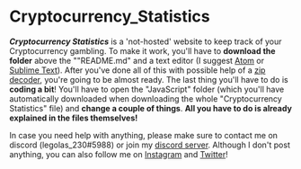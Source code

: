 # Cryptocurrency_Statistics

**_Cryptocurrency Statistics_** is a 'not-hosted' website to keep track of your Cryptocurrency gambling. To make it work, you'll have to **download the folder** above the ""README.md" and a text editor (I suggest [Atom](https://atom.io/) or [Sublime Text](https://www.sublimetext.com/)). After you've done all of this with possible help of a [zip decoder](https://www.winzip.com/en/learn/features/convert-to-pdf/?x-target=ppc&promo=ppc&gclid=CjwKCAjw9qiTBhBbEiwAp-GE0VSSoSjXVivzjtOYHelIMwzbOAw7GP0Gqv5ofccLQ8x6LQM6-3e7HhoCaH4QAvD_BwE), you're going to be almost ready. 
The last thing you'll have to do is **coding a bit**! You'll have to open the "JavaScript" folder (which you'll have automatically downloaded when downloading the whole "Cryptocurrency Statistics" file) and **change a couple of things**. **All you have to do is already explained in the files themselves!**

In case you need help with anything, please make sure to contact me on discord (legolas_230#5988) or join my [discord server](https://discord.gg/eXWJcXVEXS). Although I don't post anything, you can also follow me on [Instagram](https://www.instagram.com/legolas_230/) and [Twitter](https://twitter.com/legolas_230)!
